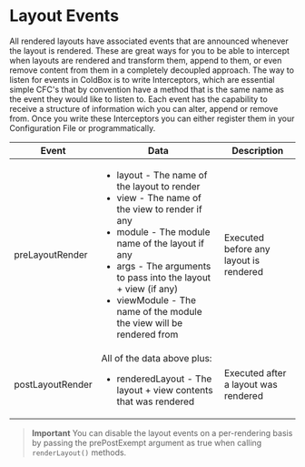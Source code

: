 # Layout Events

All rendered layouts have associated events that are announced whenever the layout is rendered. These are great ways for you to be able to intercept when layouts are rendered and transform them, append to them, or even remove content from them in a completely decoupled approach. The way to listen for events in ColdBox is to write Interceptors, which are essential simple CFC's that by convention have a method that is the same name as the event they would like to listen to. Each event has the capability to receive a structure of information wich you can alter, append or remove from. Once you write these Interceptors you can either register them in your Configuration File or programmatically.

|Event|Data|Description|
|--|--|--|
|preLayoutRender |<ul><li>layout - The name of the layout to render</li><li>view - The name of the view to render if any</li><li>module - The module name of the layout if any</li><li>args - The arguments to pass into the layout + view (if any)</li><li>viewModule - The name of the module the view will be rendered from </li></ul>|Executed before any layout is rendered|
|postLayoutRender |All of the data above plus: <ul><li>renderedLayout - The layout + view contents that was rendered </li></ul>|Executed after a layout was rendered|

> **Important** You can disable the layout events on a per-rendering basis by passing the prePostExempt argument as true when calling `renderLayout()` methods. 



